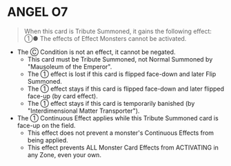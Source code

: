 
# ANGEL O7  
> When this card is Tribute Summoned, it gains the following effect: ①● The effects of Effect Monsters cannot be activated.

*   The Ⓒ Condition is not an effect, it cannot be negated.
    *   This card must be Tribute Summoned, not Normal Summoned by "Mausoleum of the Emperor".
    *   The ① effect is lost if this card is flipped face-down and later Flip Summoned.
    *   The ① effect stays if this card is flipped face-down and later flipped face-up (by card effect).
    *   The ① effect stays if this card is temporarily banished (by "Interdimensional Matter Transporter").
*   The ① Continuous Effect applies while this Tribute Summoned card is face-up on the field.
    *   This effect does not prevent a monster's Continuous Effects from being applied.
    *   This effect prevents ALL Monster Card Effects from ACTIVATING in any Zone, even your own.

  